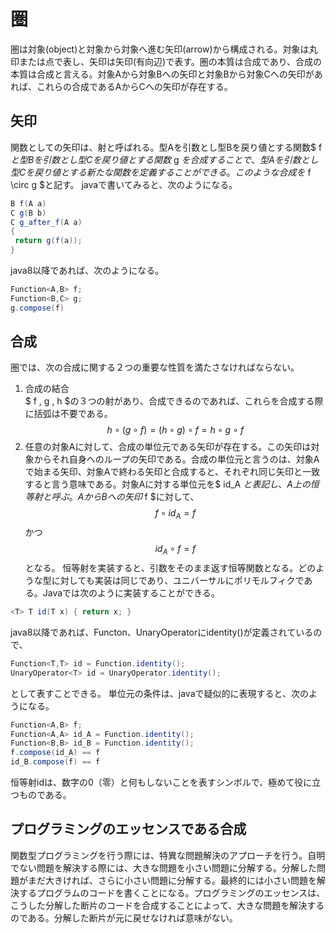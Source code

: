 # 圏
 圏は対象(object)と対象から対象へ進む矢印(arrow)から構成される。対象は丸印または点で表し、矢印は矢印(有向辺)で表す。圏の本質は合成であり、合成の本質は合成と言える。対象Aから対象Bへの矢印と対象Bから対象Cへの矢印があれば、これらの合成であるAからCへの矢印が存在する。
## 矢印
 関数としての矢印は、射と呼ばれる。型Aを引数とし型Bを戻り値とする関数$ f $と型Bを引数とし型Cを戻り値とする関数$ g $を合成することで、型Aを引数とし型Cを戻り値とする新たな関数を定義することができる。このような合成を$ f \circ g $と記す。
 javaで書いてみると、次のようになる。
```java
B f(A a)
C g(B b)
C g_after_f(A a)
{
 return g(f(a));
}
```
 java8以降であれば、次のようになる。
```java
Function<A,B> f;
Function<B,C> g;
g.compose(f)
```
## 合成
 圏では、次の合成に関する２つの重要な性質を満たさなければならない。
 1. 合成の結合  
$ f $,$ g $,$ h $の３つの射があり、合成できるのであれば、これらを合成する際に括弧は不要である。  
$$
h \circ (g \circ f) = (h \circ g) \circ f = h \circ g \circ f
$$
 1. 任意の対象Aに対して、合成の単位元である矢印が存在する。この矢印は対象からそれ自身へのループの矢印である。合成の単位元と言うのは、対象Aで始まる矢印、対象Aで終わる矢印と合成すると、それぞれ同じ矢印と一致すると言う意味である。対象Aに対する単位元を$ id_A $と表記し、A上の恒等射と呼ぶ。AからBへの矢印$ f $に対して、
$$
f \circ id_A = f
$$
かつ
$$
id_A \circ f = f
$$
となる。
恒等射を実装すると、引数をそのまま返す恒等関数となる。どのような型に対しても実装は同じであり、ユニバーサルにポリモルフィクである。Javaでは次のように実装することができる。
```java
<T> T id(T x) { return x; }
```
java8以降であれば、Functon、UnaryOperatorにidentity()が定義されているので、
```java 
Function<T,T> id = Function.identity();
UnaryOperator<T> id = UnaryOperator.identity();
```
として表すことできる。
 単位元の条件は、javaで疑似的に表現すると、次のようになる。
```java
Function<A,B> f;
Function<A,A> id_A = Function.identity();
Function<B,B> id_B = Function.identity();
f.compose(id_A) == f
id_B.compose(f) == f
```
 恒等射idは、数字の0（零）と何もしないことを表すシンボルで、極めて役に立つものである。
## プログラミングのエッセンスである合成
 関数型プログラミングを行う際には、特異な問題解決のアプローチを行う。自明でない問題を解決する際には、大きな問題を小さい問題に分解する。分解した問題がまだ大きければ、さらに小さい問題に分解する。最終的には小さい問題を解決するプログラムのコードを書くことになる。プログラミングのエッセンスは、こうした分解した断片のコードを合成することによって、大きな問題を解決するのである。分解した断片が元に戻せなければ意味がない。
 
